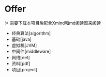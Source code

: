 # Offer
!> 需要下载本项目后配合Xmind和md阅读器来阅读
- 经典算法[algorithm]
- 基础[java]
- 虚拟机[JVM]
- 中间件[middleware]
- 网络[net]
- 资料[pdf]
- 项目[project]

  



